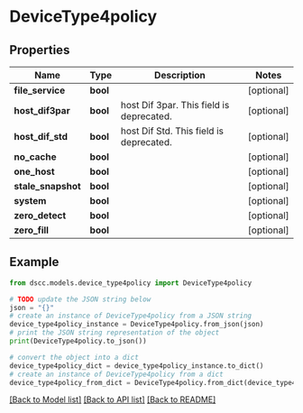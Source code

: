 # DeviceType4policy


## Properties

Name | Type | Description | Notes
------------ | ------------- | ------------- | -------------
**file_service** | **bool** |  | [optional] 
**host_dif3par** | **bool** | host Dif 3par. This field is deprecated. | [optional] 
**host_dif_std** | **bool** | host Dif Std. This field is deprecated. | [optional] 
**no_cache** | **bool** |  | [optional] 
**one_host** | **bool** |  | [optional] 
**stale_snapshot** | **bool** |  | [optional] 
**system** | **bool** |  | [optional] 
**zero_detect** | **bool** |  | [optional] 
**zero_fill** | **bool** |  | [optional] 

## Example

```python
from dscc.models.device_type4policy import DeviceType4policy

# TODO update the JSON string below
json = "{}"
# create an instance of DeviceType4policy from a JSON string
device_type4policy_instance = DeviceType4policy.from_json(json)
# print the JSON string representation of the object
print(DeviceType4policy.to_json())

# convert the object into a dict
device_type4policy_dict = device_type4policy_instance.to_dict()
# create an instance of DeviceType4policy from a dict
device_type4policy_from_dict = DeviceType4policy.from_dict(device_type4policy_dict)
```
[[Back to Model list]](../README.md#documentation-for-models) [[Back to API list]](../README.md#documentation-for-api-endpoints) [[Back to README]](../README.md)


